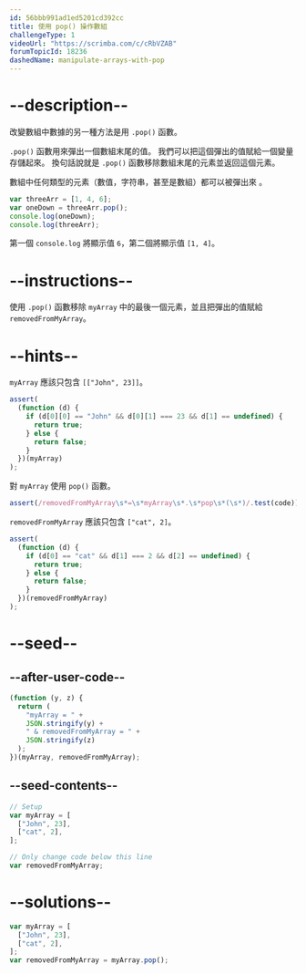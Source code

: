 ```yaml
---
id: 56bbb991ad1ed5201cd392cc
title: 使用 pop() 操作數組
challengeType: 1
videoUrl: "https://scrimba.com/c/cRbVZAB"
forumTopicId: 18236
dashedName: manipulate-arrays-with-pop
---
```


# --description--

改變數組中數據的另一種方法是用 `.pop()` 函數。

`.pop()` 函數用來彈出一個數組末尾的值。 我們可以把這個彈出的值賦給一個變量存儲起來。 換句話說就是 `.pop()` 函數移除數組末尾的元素並返回這個元素。

數組中任何類型的元素（數值，字符串，甚至是數組）都可以被彈出來 。

```js
var threeArr = [1, 4, 6];
var oneDown = threeArr.pop();
console.log(oneDown);
console.log(threeArr);
```

第一個 `console.log` 將顯示值 `6`，第二個將顯示值 `[1, 4]`。

# --instructions--

使用 `.pop()` 函數移除 `myArray` 中的最後一個元素，並且把彈出的值賦給 `removedFromMyArray`。

# --hints--

`myArray` 應該只包含 `[["John", 23]]`。

```js
assert(
  (function (d) {
    if (d[0][0] == "John" && d[0][1] === 23 && d[1] == undefined) {
      return true;
    } else {
      return false;
    }
  })(myArray)
);
```

對 `myArray` 使用 `pop()` 函數。

```js
assert(/removedFromMyArray\s*=\s*myArray\s*.\s*pop\s*(\s*)/.test(code));
```

`removedFromMyArray` 應該只包含 `["cat", 2]`。

```js
assert(
  (function (d) {
    if (d[0] == "cat" && d[1] === 2 && d[2] == undefined) {
      return true;
    } else {
      return false;
    }
  })(removedFromMyArray)
);
```

# --seed--

## --after-user-code--

```js
(function (y, z) {
  return (
    "myArray = " +
    JSON.stringify(y) +
    " & removedFromMyArray = " +
    JSON.stringify(z)
  );
})(myArray, removedFromMyArray);
```

## --seed-contents--

```js
// Setup
var myArray = [
  ["John", 23],
  ["cat", 2],
];

// Only change code below this line
var removedFromMyArray;
```

# --solutions--

```js
var myArray = [
  ["John", 23],
  ["cat", 2],
];
var removedFromMyArray = myArray.pop();
```
